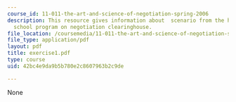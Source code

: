 ```yaml
---
course_id: 11-011-the-art-and-science-of-negotiation-spring-2006
description: This resource gives information about  scenario from the harvard law
  school program on negotiation clearinghouse.
file_location: /coursemedia/11-011-the-art-and-science-of-negotiation-spring-2006/42bc4e9da9b5b780e2c8607963b2c9de_exercise1.pdf
file_type: application/pdf
layout: pdf
title: exercise1.pdf
type: course
uid: 42bc4e9da9b5b780e2c8607963b2c9de

---
```

None